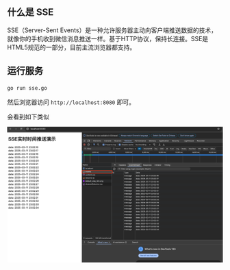 
## 什么是 SSE

SSE（Server-Sent Events）是一种允许服务器主动向客户端推送数据的技术，就像你的手机收到微信消息推送一样。基于HTTP协议，保持长连接。SSE是HTML5规范的一部分，目前主流浏览器都支持。

## 运行服务

```bash
go run sse.go
```

然后浏览器访问 `http://localhost:8080` 即可。

会看到如下类似

![](./img.png)